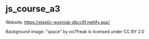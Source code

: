 # js_course_a3

Website:
https://elastic-wozniak-dbcc6f.netlify.app/

Background image:
"space" by oo7freak is licensed under CC BY 2.0 
